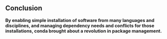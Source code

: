 ## Conclusion


**By enabling simple installation of software from many languages and disciplines, and managing dependency needs and conflicts for those installations, conda brought about a revolution in package management.**
